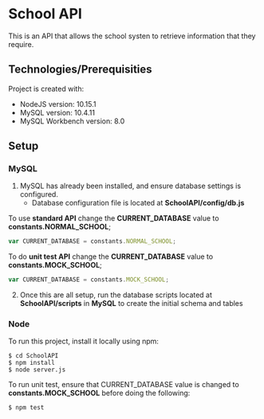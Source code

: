 # School API

This is an API that allows the school systen to retrieve information that they require.
	
## Technologies/Prerequisities

Project is created with:
* NodeJS version: 10.15.1
* MySQL version: 10.4.11
* MySQL Workbench version: 8.0

## Setup

### **MySQL**

1. MySQL has already been installed, and ensure database settings is configured.
   * Database configuration file is located at **SchoolAPI/config/db.js**

To use **standard API** change the **CURRENT_DATABASE** value to **constants.NORMAL_SCHOOL**;
```javascript
var CURRENT_DATABASE = constants.NORMAL_SCHOOL;
```

To do **unit test API** change the **CURRENT_DATABASE** value to **constants.MOCK_SCHOOL**;
```javascript
var CURRENT_DATABASE = constants.MOCK_SCHOOL;
```

2. Once this are all setup, run the database scripts located at **SchoolAPI/scripts** in **MySQL** to create the initial schema and tables

### **Node**

To run this project, install it locally using npm:

```
$ cd SchoolAPI
$ npm install
$ node server.js
```

To run unit test, ensure that CURRENT_DATABASE value is changed to **constants.MOCK_SCHOOL** before doing the following:

```
$ npm test
```